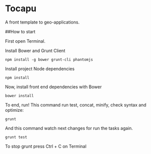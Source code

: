 Tocapu
======

A front template to geo-applications.


##How to start

First open Terminal.

Install Bower and Grunt Client

	npm install -g bower grunt-cli phantomjs

Install project Node dependencies

	npm install

Now, install front end dependencies with Bower

	bower install

To end, run! This command run test, concat, minify, check syntax and optimize:

	grunt

And this command watch next changes for run the tasks again.

	grunt test

To stop grunt press Ctrl + C on Terminal
